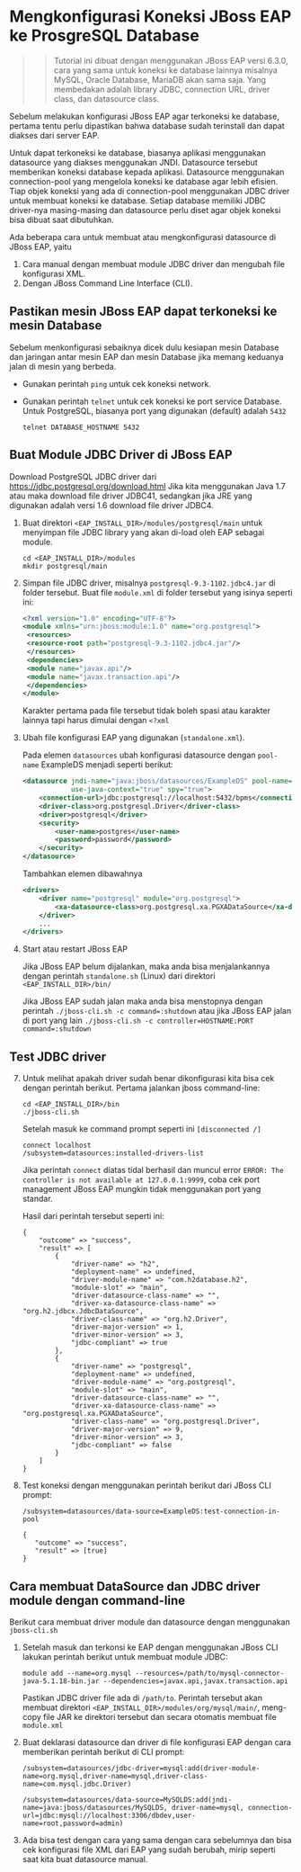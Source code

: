 # Mengkonfigurasi Koneksi JBoss EAP ke ProsgreSQL Database

>> Tutorial ini dibuat dengan menggunakan JBoss EAP versi 6.3.0, cara yang sama untuk koneksi ke database lainnya misalnya
MySQL, Oracle Database, MariaDB akan sama saja. Yang membedakan adalah library JDBC, connection URL, driver class, dan 
datasource class.

Sebelum melakukan konfigurasi JBoss EAP agar terkoneksi ke database, pertama tentu perlu dipastikan bahwa database sudah
terinstall dan dapat diakses dari server EAP. 

Untuk dapat terkoneksi ke database, biasanya aplikasi menggunakan datasource yang diakses menggunakan JNDI. Datasource 
tersebut memberikan koneksi database kepada aplikasi. Datasource menggunakan connection-pool yang mengelola koneksi ke
database agar lebih efisien. Tiap objek koneksi yang ada di connection-pool menggunakan JDBC driver untuk membuat koneksi
ke database. Setiap database memiliki JDBC driver-nya masing-masing dan datasource perlu diset agar objek koneksi bisa
dibuat saat dibutuhkan.

Ada beberapa cara untuk membuat atau mengkonfigurasi datasource di JBoss EAP, yaitu

1. Cara manual dengan membuat module JDBC driver dan mengubah file konfigurasi XML.
2. Dengan JBoss Command Line Interface (CLI). 


## Pastikan mesin JBoss EAP dapat terkoneksi ke mesin Database

Sebelum menkonfigurasi sebaiknya dicek dulu kesiapan mesin Database dan jaringan antar mesin EAP dan mesin Database jika
memang keduanya jalan di mesin yang berbeda.

- Gunakan perintah `ping` untuk cek koneksi network.
- Gunakan perintah `telnet` untuk cek koneksi ke port service Database. Untuk PostgreSQL, biasanya port yang digunakan 
  (default) adalah `5432` 

	```
   	telnet DATABASE_HOSTNAME 5432
   	```

## Buat Module JDBC Driver di JBoss EAP

Download PostgreSQL JDBC driver dari https://jdbc.postgresql.org/download.html
Jika kita menggunakan Java 1.7 atau maka download file driver JDBC41, sedangkan jika JRE yang digunakan adalah versi 1.6
download file driver JDBC4.

1. Buat direktori `<EAP_INSTALL_DIR>/modules/postgresql/main` untuk menyimpan file JDBC library yang akan di-load oleh EAP sebagai module. 

	```
	cd <EAP_INSTALL_DIR>/modules
	mkdir postgresql/main
	```

2. Simpan file JDBC driver, misalnya `postgresql-9.3-1102.jdbc4.jar` di folder tersebut.
   Buat file `module.xml` di folder tersebut yang isinya seperti ini:

	```xml
	<?xml version="1.0" encoding="UTF-8"?>  
	<module xmlns="urn:jboss:module:1.0" name="org.postgresql">  
	 <resources>  
	 <resource-root path="postgresql-9.3-1102.jdbc4.jar"/>  
	 </resources>  
	 <dependencies>  
	 <module name="javax.api"/>  
	 <module name="javax.transaction.api"/>  
	 </dependencies>  
	</module>
	```
	
   Karakter pertama pada file tersebut tidak boleh spasi atau karakter lainnya tapi harus dimulai dengan `<?xml`

3. Ubah file konfigurasi EAP yang digunakan (`standalone.xml`). 
   
    Pada elemen `datasources` ubah konfigurasi datasource dengan `pool-name` ExampleDS menjadi seperti berikut:

	```xml
	<datasource jndi-name="java:jboss/datasources/ExampleDS" pool-name="ExampleDS" enabled="true" 
	            use-java-context="true" spy="true">
	    <connection-url>jdbc:postgresql://localhost:5432/bpms</connection-url>
	    <driver-class>org.postgresql.Driver</driver-class>
	    <driver>postgresql</driver>
	    <security>
	        <user-name>postgres</user-name>
	        <password>password</password>
	    </security>
	</datasource> 
	```

    Tambahkan elemen dibawahnya

	```xml
	<drivers>
	    <driver name="postgresql" module="org.postgresql">
	        <xa-datasource-class>org.postgresql.xa.PGXADataSource</xa-datasource-class>
	    </driver>
	    ...
	</drivers>
	```

4. Start atau restart JBoss EAP 
   
    Jika JBoss EAP belum dijalankan, maka anda bisa menjalankannya dengan perintah `standalone.sh` (Linux)
    dari direktori `<EAP_INSTALL_DIR>/bin/`


    Jika JBoss EAP sudah jalan maka anda bisa menstopnya dengan perintah `./jboss-cli.sh -c command=:shutdown`
    atau jika JBoss EAP jalan di port yang lain `./jboss-cli.sh -c controller=HOSTNAME:PORT command=:shutdown` 
    

## Test JDBC driver 

7. Untuk melihat apakah driver sudah benar dikonfigurasi kita bisa cek dengan perintah berikut. Pertama jalankan 
    jboss command-line:

    ```
    cd <EAP_INSTALL_DIR>/bin
    ./jboss-cli.sh
    ```
    
    Setelah masuk ke command prompt seperti ini `[disconnected /]` 
    
    ```
    connect localhost
    /subsystem=datasources:installed-drivers-list
    
    ```
    
    Jika perintah `connect` diatas tidal berhasil dan muncul error `ERROR: The controller is not available at 127.0.0.1:9999`, 
     coba cek port management JBoss EAP mungkin tidak menggunakan port yang standar.
    
    Hasil dari perintah tersebut seperti ini:
    

    ```
    {
	    "outcome" => "success",
	    "result" => [
	        {
	            "driver-name" => "h2",
	            "deployment-name" => undefined,
	            "driver-module-name" => "com.h2database.h2",
	            "module-slot" => "main",
	            "driver-datasource-class-name" => "",
	            "driver-xa-datasource-class-name" => "org.h2.jdbcx.JdbcDataSource",
	            "driver-class-name" => "org.h2.Driver",
	            "driver-major-version" => 1,
	            "driver-minor-version" => 3,
	            "jdbc-compliant" => true
	        },
	        {
	            "driver-name" => "postgresql",
	            "deployment-name" => undefined,
	            "driver-module-name" => "org.postgresql",
	            "module-slot" => "main",
	            "driver-datasource-class-name" => "",
	            "driver-xa-datasource-class-name" => "org.postgresql.xa.PGXADataSource",
	            "driver-class-name" => "org.postgresql.Driver",
	            "driver-major-version" => 9,
	            "driver-minor-version" => 3,
	            "jdbc-compliant" => false
	        }
	    ]
	}
    ```
    
8. Test koneksi dengan menggunakan perintah berikut dari JBoss CLI prompt:

    ```
    /subsystem=datasources/data-source=ExampleDS:test-connection-in-pool
    ```
    
    ```
    { 
       "outcome" => "success", 
       "result" => [true] 
    }
    ```
    
## Cara membuat DataSource dan JDBC driver module dengan command-line

Berikut cara membuat driver module dan datasource dengan menggunakan `jboss-cli.sh`

1. Setelah masuk dan terkonsi ke EAP dengan menggunakan JBoss CLI lakukan perintah berikut untuk membuat module JDBC:

	```
	module add --name=org.mysql --resources=/path/to/mysql-connector-java-5.1.18-bin.jar --dependencies=javax.api,javax.transaction.api
	```

	Pastikan JDBC driver file ada di `/path/to`. Perintah tersebut akan membuat direktori `<EAP_INSTALL_DIR>/modules/org/mysql/main/`, meng-copy file JAR ke direktori tersebut dan  secara otomatis membuat file `module.xml`

2. Buat deklarasi datasource dan driver di file konfigurasi EAP dengan cara memberikan perintah berikut di CLI prompt: 

	``` 
	/subsystem=datasources/jdbc-driver=mysql:add(driver-module-name=org.mysql,driver-name=mysql,driver-class-name=com.mysql.jdbc.Driver)
	 
	/subsystem=datasources/data-source=MySQLDS:add(jndi-name=java:jboss/datasources/MySQLDS, driver-name=mysql, connection-url=jdbc:mysql://localhost:3306/dbdev,user-name=root,password=admin)
	```
3. Ada bisa test dengan cara yang sama dengan cara sebelumnya dan bisa cek konfigurasi file XML dari EAP yang sudah berubah, mirip seperti saat kita buat datasource manual.

